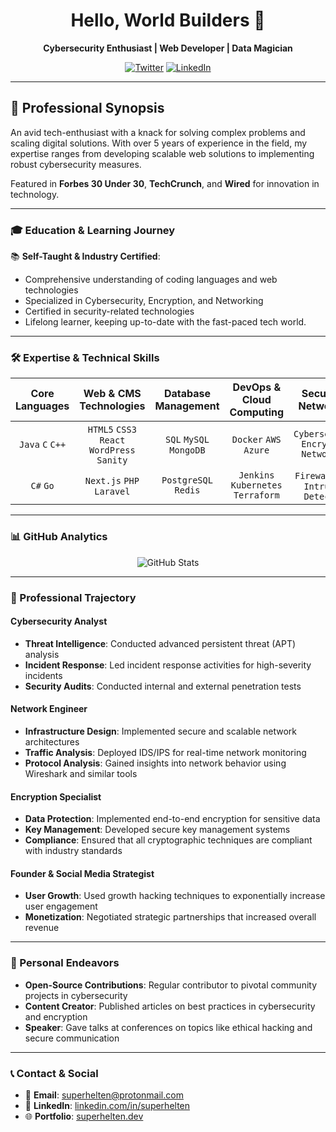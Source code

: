 <h1 align="center">
  Hello, World Builders 👋
</h1>

<div align="center">
  <strong>Cybersecurity Enthusiast | Web Developer | Data Magician</strong>
</div>

<div align="center">
  
  [![Twitter](https://img.shields.io/twitter/follow/superhelten.svg?style=social&logo=twitter)](https://twitter.com/superhelten)
  [![LinkedIn](https://img.shields.io/badge/-LinkedIn-black.svg?style=social&logo=linkedin&colorB=555)](https://linkedin.com/in/superhelten)
  
</div>

---

## 💼 Professional Synopsis

An avid tech-enthusiast with a knack for solving complex problems and scaling digital solutions. With over 5 years of experience in the field, my expertise ranges from developing scalable web solutions to implementing robust cybersecurity measures. 

Featured in **Forbes 30 Under 30**, **TechCrunch**, and **Wired** for innovation in technology.

---

### 🎓 Education & Learning Journey

📚 **Self-Taught & Industry Certified**: 
- Comprehensive understanding of coding languages and web technologies
- Specialized in Cybersecurity, Encryption, and Networking
- Certified in security-related technologies
- Lifelong learner, keeping up-to-date with the fast-paced tech world.

---

### 🛠 Expertise & Technical Skills

<div align="center">

| **Core Languages** | **Web & CMS Technologies** | **Database Management** | **DevOps & Cloud Computing** | **Security & Networking** |
|:---:|:---:|:---:|:---:|:---:|
| `Java` `C` `C++` | `HTML5` `CSS3` `React` `WordPress` `Sanity` | `SQL` `MySQL` `MongoDB` | `Docker` `AWS` `Azure` | `Cybersecurity` `Encryption` `Networking` |
| `C#` `Go` | `Next.js` `PHP` `Laravel` | `PostgreSQL` `Redis` | `Jenkins` `Kubernetes` `Terraform` | `Firewalls` `VPN` `Intrusion Detection` |

</div>

---

### 📊 GitHub Analytics

<div align="center">
  
  ![GitHub Stats](https://github-readme-stats.vercel.app/api?username=superhelten&show_icons=true&theme=algolia&include_all_commits=true&count_private=true)
  
</div>

---

### 🏢 Professional Trajectory

#### Cybersecurity Analyst
- **Threat Intelligence**: Conducted advanced persistent threat (APT) analysis
- **Incident Response**: Led incident response activities for high-severity incidents
- **Security Audits**: Conducted internal and external penetration tests

#### Network Engineer
- **Infrastructure Design**: Implemented secure and scalable network architectures
- **Traffic Analysis**: Deployed IDS/IPS for real-time network monitoring
- **Protocol Analysis**: Gained insights into network behavior using Wireshark and similar tools

#### Encryption Specialist
- **Data Protection**: Implemented end-to-end encryption for sensitive data
- **Key Management**: Developed secure key management systems
- **Compliance**: Ensured that all cryptographic techniques are compliant with industry standards

#### Founder & Social Media Strategist
- **User Growth**: Used growth hacking techniques to exponentially increase user engagement
- **Monetization**: Negotiated strategic partnerships that increased overall revenue

---

### 🚀 Personal Endeavors

- **Open-Source Contributions**: Regular contributor to pivotal community projects in cybersecurity
- **Content Creator**: Published articles on best practices in cybersecurity and encryption
- **Speaker**: Gave talks at conferences on topics like ethical hacking and secure communication

---

### 📞 Contact & Social

- 📧 **Email**: [superhelten@protonmail.com](mailto:superhelten@protonmail.com)
- 💼 **LinkedIn**: [linkedin.com/in/superhelten](https://linkedin.com/in/superhelten)
- 🌐 **Portfolio**: [superhelten.dev](https://superhelten.dev)

